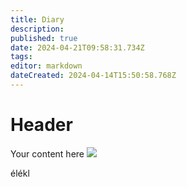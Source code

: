 ```yaml
---
title: Diary
description: 
published: true
date: 2024-04-21T09:58:31.734Z
tags: 
editor: markdown
dateCreated: 2024-04-14T15:50:58.768Z
---
```


# Header
Your content here
![](Pasted%20image%2020240511071545.png)

élékl